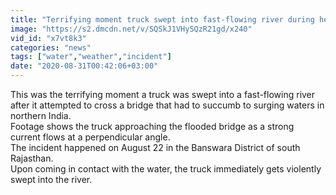 ```yaml
---
title: "Terrifying moment truck swept into fast-flowing river during heavy floods in India"
image: "https://s2.dmcdn.net/v/SQSkJ1VHySQzR21gd/x240"
vid_id: "x7vt8k3"
categories: "news"
tags: ["water","weather","incident"]
date: "2020-08-31T00:42:06+03:00"
---
```

This was the terrifying moment a truck was swept into a fast-flowing river after it attempted to cross a bridge that had to succumb to surging waters in northern India.  <br>Footage shows the truck approaching the flooded bridge as a strong current flows at a perpendicular angle.  <br>The incident happened on August 22 in the Banswara District of south Rajasthan.  <br>Upon coming in contact with the water, the truck immediately gets violently swept into the river.
